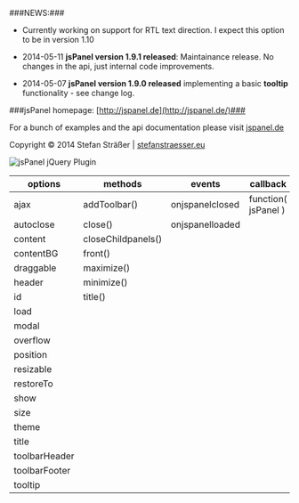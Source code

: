 ###NEWS:###

+ Currently working on support for RTL text direction. I expect this option to be in version 1.10

+ 2014-05-11 **jsPanel version 1.9.1 released**: Maintainance release. No changes in the api, just internal code improvements.

+ 2014-05-07 **jsPanel version 1.9.0 released** implementing a basic **tooltip** functionality - see change log.

###jsPanel homepage: [http://jspanel.de](http://jspanel.de/)###

For a bunch of examples and the api documentation please visit [jspanel.de](http://jspanel.de/)

Copyright &copy; 2014 Stefan Sträßer | [stefanstraesser.eu](http://stefanstraesser.eu)

![jsPanel jQuery Plugin](https://github.com/Flyer53/jsPanel/raw/master/jsPanel.jpg)

| options          | methods            | events           | callback            |
| ---------------- | ------------------ | ---------------- | ------------------- |
| ajax             | addToolbar()       | onjspanelclosed  | function( jsPanel ) |
| autoclose        | close()            | onjspanelloaded  |                     |
| content          | closeChildpanels() |                  |                     |
| contentBG        | front()            |                  |                     |
| draggable        | maximize()         |                  |                     |
| header           | minimize()         |                  |                     |
| id               | title()            |                  |                     |
| load             |                    |                  |                     |
| modal            |                    |                  |                     |
| overflow         |                    |                  |                     |
| position         |                    |                  |                     |
| resizable        |                    |                  |                     |
| restoreTo        |                    |                  |                     |
| show             |                    |                  |                     |
| size             |                    |                  |                     |
| theme            |                    |                  |                     |
| title            |                    |                  |                     |
| toolbarHeader    |                    |                  |                     |
| toolbarFooter    |                    |                  |                     |
| tooltip          |                    |                  |                     |
